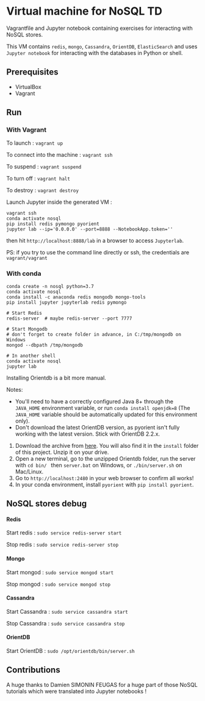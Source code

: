 # Virtual machine for NoSQL TD

Vagrantfile and Jupyter notebook containing exercises for interacting with NoSQL stores.

This VM contains `redis`, `mongo`, `Cassandra`, `OrientDB`, `ElasticSearch` and uses `Jupyter notebook` for interacting with the databases in Python or shell.

## Prerequisites

- VirtualBox
- Vagrant

## Run

### With Vagrant

To launch : `vagrant up`

To connect into the machine : `vagrant ssh`

To suspend : `vagrant suspend`

To turn off : `vagrant halt`

To destroy : `vagrant destroy`

Launch Jupyter inside the generated VM :

```
vagrant ssh
conda activate nosql
pip install redis pymongo pyorient
jupyter lab --ip='0.0.0.0' --port=8888 --NotebookApp.token=''
```

then hit `http://localhost:8888/lab` in a browser to access `Jupyterlab`.

PS: if you try to use the command line directly or ssh, the credentials are `vagrant/vagrant`

### With conda

```
conda create -n nosql python=3.7
conda activate nosql
conda install -c anaconda redis mongodb mongo-tools
pip install jupyter jupyterlab redis pymongo 

# Start Redis
redis-server  # maybe redis-server --port 7777

# Start Mongodb
# don't forget to create folder in advance, in C:/tmp/mongodb on Windows
mongod --dbpath /tmp/mongodb  

# In another shell
conda activate nosql
jupyter lab
```

Installing Orientdb is a bit more manual. 

Notes: 
- You'll need to have a correctly configured Java 8+ through the `JAVA_HOME` environment variable, or run `conda install openjdk=8` (The `JAVA_HOME` variable should be automatically updated for this environment only).
- Don't download the latest OrientDB version, as pyorient isn't fully working with the latest version. Stick with OrientDB 2.2.x.

1. Download the archive from [here](https://s3.us-east-2.amazonaws.com/orientdb3/releases/2.2.36/orientdb-community-2.2.36.zip). You will also find it in the `install` folder of this project. Unzip it on your drive.
2. Open a new terminal, go to the unzipped Orientdb folder, run the server with `cd bin/ ` then `server.bat` on Windows, or `./bin/server.sh` on Mac/Linux.
3. Go to `http://localhost:2480` in your web browser to confirm all works!
4. In your conda environment, install `pyorient` with `pip install pyorient`.

## NoSQL stores debug

#### Redis

Start redis : `sudo service redis-server start`

Stop redis : `sudo service redis-server stop`

#### Mongo

Start mongod : `sudo service mongod start`

Stop mongod : `sudo service mongod stop`

#### Cassandra

Start Cassandra : `sudo service cassandra start`

Stop Cassandra : `sudo service cassandra stop`

#### OrientDB

Start OrientDB : `sudo /opt/orientdb/bin/server.sh`

## Contributions

A huge thanks to Damien SIMONIN FEUGAS for a huge part of those NoSQL tutorials which were translated into Jupyter notebooks !
